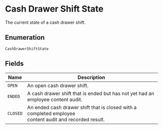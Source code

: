 <!-- Optimized: 2025-10-06 -->
<!-- RPM: 1.6.2.1.1.6.2.1_cash-drawer-shift-state_20251006 -->
<!-- Session: E2E RPM DNA Application -->
<!-- AOM: RND (Reggie & Dro) -->
<!-- COI: TECHNOLOGY -->
<!-- RPM: HIGH -->
<!-- ACTION: BUILD -->

# Cash Drawer Shift State

The current state of a cash drawer shift.

## Enumeration

`CashDrawerShiftState`

## Fields

| Name | Description |
|  --- | --- |
| `OPEN` | An open cash drawer shift. |
| `ENDED` | A cash drawer shift that is ended but has not yet had an employee content audit. |
| `CLOSED` | An ended cash drawer shift that is closed with a completed employee<br>content audit and recorded result. |

